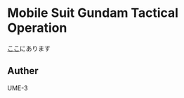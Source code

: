 # Mobile Suit Gundam Tactical Operation


[ここ](http://dmpsoft.s17.xrea.com/data/gdmtocut.zip)にあります


## Auther
UME-3
